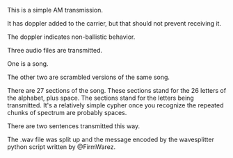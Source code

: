 This is a simple AM transmission.

It has doppler added to the carrier, but that should not prevent receiving it.

The doppler indicates non-ballistic behavior.

Three audio files are transmitted. 

One is a song.

The other two are scrambled versions of the same song.

There are 27 sections of the song. These sections stand for the 26 letters of the alphabet, plus space. The sections stand for the letters being transmitted. It's a relatively simple cypher once you recognize the repeated chunks of spectrum are probably spaces. 

There are two sentences transmitted this way.

The .wav file was split up and the message encoded by the wavesplitter python script written by @FirmWarez. 
